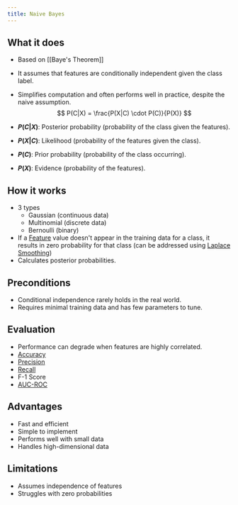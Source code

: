 ```yaml
---
title: Naive Bayes
---
```


## What it does
- Based on [[Baye's Theorem]]
- It assumes that features are conditionally independent given the class label.
- Simplifies computation and often performs well in practice, despite the naive assumption.
$$
P(C|X) = \frac{P(X|C) \cdot P(C)}{P(X)}
$$

-  **$P(C|X)$**: Posterior probability (probability of the class given the features).
-  **$P(X|C)$**: Likelihood (probability of the features given the class).
-  **$P(C)$**: Prior probability (probability of the class occurring).
-  **$P(X)$**: Evidence (probability of the features).

## How it works
- 3 types
	- Gaussian (continuous data)
	- Multinomial (discrete data)
	- Bernoulli (binary)
- If a [Feature](/machine-learning-foundations/feature-vector) value doesn't appear in the training data for a class, it results in zero probability for that class (can be addressed using [Laplace Smoothing](/machine-learning-foundations/laplace-smoothing))
- Calculates posterior probabilities.
## Preconditions
- Conditional independence rarely holds in the real world.
- Requires minimal training data and has few parameters to tune.
## Evaluation
- Performance can degrade when features are highly correlated.
- [Accuracy](/machine-learning-foundations/accuracy)
- [Precision](/machine-learning-foundations/precision)
- [Recall](/machine-learning-foundations/recall)
- F-1 Score
- [AUC-ROC](/machine-learning-foundations/auc-roc)
## Advantages
- Fast and efficient
- Simple to implement
- Performs well with small data
- Handles high-dimensional data
## Limitations
- Assumes independence of features
- Struggles with zero probabilities
